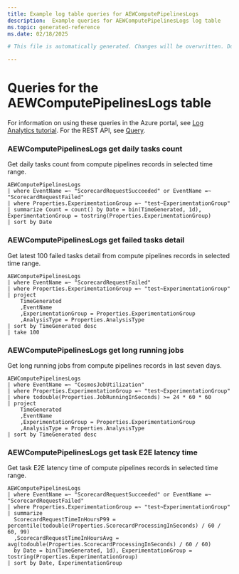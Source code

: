 ```yaml
---
title: Example log table queries for AEWComputePipelinesLogs
description:  Example queries for AEWComputePipelinesLogs log table
ms.topic: generated-reference
ms.date: 02/18/2025

# This file is automatically generated. Changes will be overwritten. Do not change this file directly. 

---
```


# Queries for the AEWComputePipelinesLogs table

For information on using these queries in the Azure portal, see [Log Analytics tutorial](/azure/azure-monitor/logs/log-analytics-tutorial). For the REST API, see [Query](/rest/api/loganalytics/query).


### AEWComputePipelinesLogs get daily tasks count  


Get daily tasks count from compute pipelines records in selected time range.  

```query
AEWComputePipelinesLogs
| where EventName =~ "ScorecardRequestSucceeded" or EventName =~ "ScorecardRequestFailed"
| where Properties.ExperimentationGroup =~ "test~ExperimentationGroup"
| summarize Count = count() by Date = bin(TimeGenerated, 1d), ExperimentationGroup = tostring(Properties.ExperimentationGroup)
| sort by Date
```



### AEWComputePipelinesLogs get failed tasks detail  


Get latest 100 failed tasks detail from compute pipelines records in selected time range.  

```query
AEWComputePipelinesLogs
| where EventName =~ "ScorecardRequestFailed"
| where Properties.ExperimentationGroup =~ "test~ExperimentationGroup"
| project
    TimeGenerated
    ,EventName
    ,ExperimentationGroup = Properties.ExperimentationGroup
    ,AnalysisType = Properties.AnalysisType
| sort by TimeGenerated desc
| take 100
```



### AEWComputePipelinesLogs get long running jobs  


Get long running jobs from compute pipelines records in last seven days.  

```query
AEWComputePipelinesLogs
| where EventName =~ "CosmosJobUtilization"
| where Properties.ExperimentationGroup =~ "test~ExperimentationGroup"
| where todouble(Properties.JobRunningInSeconds) >= 24 * 60 * 60
| project
    TimeGenerated
    ,EventName
    ,ExperimentationGroup = Properties.ExperimentationGroup
    ,AnalysisType = Properties.AnalysisType
| sort by TimeGenerated desc

```



### AEWComputePipelinesLogs get task E2E latency time  


Get task E2E latency time of compute pipelines records in selected time range.  

```query
AEWComputePipelinesLogs
| where EventName =~ "ScorecardRequestSucceeded" or EventName =~ "ScorecardRequestFailed"
| where Properties.ExperimentationGroup =~ "test~ExperimentationGroup"
| summarize
  ScorecardRequestTimeInHoursP99 = percentile(todouble(Properties.ScorecardProcessingInSeconds) / 60 / 60, 99)
  ,ScorecardRequestTimeInHoursAvg = avg(todouble(Properties.ScorecardProcessingInSeconds) / 60 / 60)
  by Date = bin(TimeGenerated, 1d), ExperimentationGroup = tostring(Properties.ExperimentationGroup)
| sort by Date, ExperimentationGroup
```

